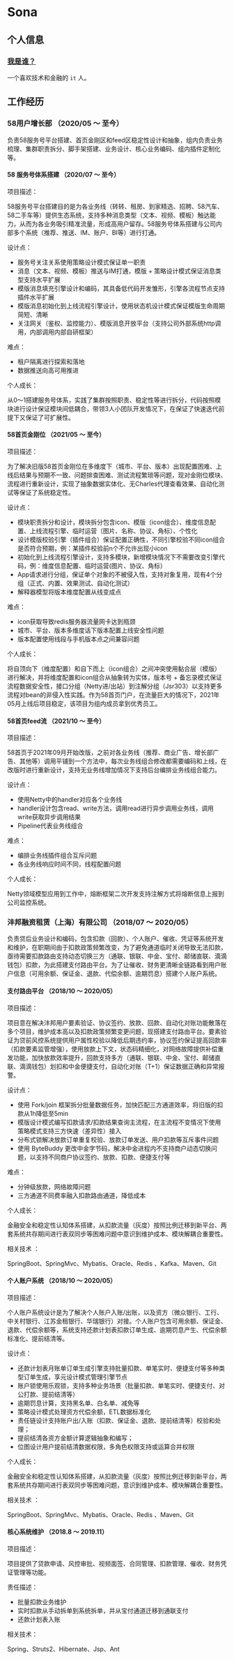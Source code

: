 # Sona

## 个人信息

### [我是谁？](./introduction/about-me.md#关于作者)

一个喜欢技术和金融的 `it` 人。

## 工作经历

### 58用户增长部    （2020/05 ～ 至今）

负责58服务号平台搭建、首页金刚区和feed区稳定性设计和抽象，组内负责业务梳理、集群职责拆分、脚手架搭建、业务设计、核心业务编码、组内插件定制化等。

#### 58 服务号体系搭建    （2020/07 ～ 至今）

项目描述：

58服务号平台搭建目的是为各业务线（转转、租房、到家精选、招聘、58汽车、58二手车等）提供生态系统，支持多种消息类型（文本、视频、模板）触达能力，从而为各业务吸引精准流量，形成高用户留存。58服务号体系搭建与公司内部多个系统（推荐、推送、IM、账户、BI等）进行打通。

设计点：

* 服务号关注关系使用策略设计模式保证单一职责
* 消息（文本、视频、模板）推送与IM打通，模版 + 策略设计模式保证消息类型支持水平扩展
* 模版消息填充引擎设计和编码，其具备低代码开发雏形，引擎各流程节点支持插件水平扩展
* 模版消息初始化到上线流程引擎设计，使用状态机设计模式保证模版生命周期简短、清晰
* 关注网关（鉴权、监控能力）、模版消息开放平台（支持公司外部系统http调用，内部调用内部自研框架）

难点：

* 租户隔离进行探索和落地
* 数据推送向高可用推进

个人成长：

从0～1搭建服务号体系，实践了集群按照职责、稳定性等进行拆分，代码按照模块进行设计保证模块间低耦合，带领3人小团队开发情况下，在保证了快速迭代前提下又保证了可扩展性。

#### 58首页金刚位    （2021/05 ～ 至今）

项目描述：

为了解决旧版58首页金刚位在多维度下（城市、平台、版本）出现配置困难、上线后结果与预期不一致、问题排查困难、测试流程繁琐等问题，现对金刚位模块、流程进行重新设计，实现了抽象数据实体化、无Charles代理查看效果、自动化测试等保证了系统稳定性。

设计点：

* 模块职责拆分和设计，模块拆分包含icon、模版（icon组合）、维度信息配置、上线流程引擎、临时运营（图片、名称、协议、角标）、个性化
* 设计模版校验引擎（插件组合）保证配置正确性，不同引擎校验不同icon组合是否符合预期，例：某插件校验前n个不允许出现小icon
* 初始化到上线流程引擎设计，支持多模块，新增模块情况下不需要改变引擎代码，例：维度信息配置、临时运营(图片、协议、角标）
* App请求进行分组，保证单个对象的不被侵入性，支持对象复用，现有4个分组（正式、内置、效果测试、自动化测试）
* 解释器模型将版本维度配置从线变成点

难点：

* icon获取导致redis服务器流量网卡达到瓶颈
* 城市、平台、版本多维度话下版本配置上线安全性问题
* 版本配置使用线段与手机版本点之间兼容问题

个人成长：

将自顶向下（维度配置）和自下而上（icon组合）之间冲突使用黏合层（模版）进行解决，并将维度配置和icon组合从抽象转为实体，版本号 + 备忘录模式保证流程数据安全性，接口分组（Netty进/出站）到注解分组（Jsr303）以支持更多流程对bean的非侵入性实践。作为58首页门户，在流量巨大的情况下，2021年05月上线后项目稳定，该项目为组内成员拿到优秀员工。

#### 58首页feed流    （2021/10 ～ 至今）

项目描述：

58首页于2021年09月开始改版，之前对各业务线（推荐、商业广告、增长部广告、其他等）调用平铺到一个方法中，每次业务线组合修改都需要编码和上线，在改版时进行重新设计，支持无业务线增加情况下支持后台编排业务线组合能力。

设计点：

* 使用Netty中的handler对应各个业务线
* handler设计包含read、write方法，调用read进行异步调用业务线，调用write获取异步调用结果
* Pipeline代表业务线组合

难点：

* 编排业务线插件组合互斥问题
* 各业务线响应时间不同，线程配置问题

个人成长：

Netty领域模型应用到工作中，熔断框架二次开发支持注解方式将熔断信息上报到公司监控系统。

### 沣邦融资租赁（上海）有限公司     （2018/07 ～ 2020/05）

负责贷后业务设计和编码，包含扣款（回款）、个人账户、催收、凭证等系统开发和维护，在职期间由于扣款政策频繁改变，为了避免通道临时关闭导致无法扣款，亟待需要扣款路由支持动态切换三方（通联、银联、中金、宝付、邮储直联、滴滴钱包）扣款，为此搭建支付路由平台。为了让催收、财务更清晰全链路看到用户账户信息（可用余额、保证金、退款、代偿余额、逾期罚息）搭建个人账户系统。

#### 支付路由平台    （2018/10 ～ 2020/05）

项目描述：

项目意在解决沣邦用户要素验证、协议签约、放款、回款、自动化对账功能散落在多个项目，维护成本高以及扣款政策频繁变更问题，现搭建支付路由平台。要素验证为贷前风控系统提供用户属性校验以降低后期违约率，协议签约保证提高回款率（扣款要素监管增强），使用放款上下文，状态码精细化，对网络故障提供补偿重发功能，加快放款效率提升，回款支持多方（通联、银联、中金、宝付、邮储直联、滴滴钱包）划扣和中金便捷支付，自动化对账（T+1）保证数据正确和异常报警。

设计点：

* 使用 Fork/join 框架拆分批量数据任务，加快匹配三方通道效率，将旧版的扣款从1h降低至5min
* 模版设计模式编写扣款请求/扣款结果查询主流程，在主流程不变情况下使用策略模式支持三方快速（差异性）接入
* 分布式锁解决放款订单重复校验、放款订单发送、用户扣款等互斥事件问题
* 使用 ByteBuddy 更改中金字节码，解决中金进程内不支持商户动态切换问题，以支持不同商户协议签约、放款、扣款、便捷支付等

难点：

* 分钟级放款，网络故障问题
* 三方通道不同费率融入扣款路由通道，降低成本

个人成长：

金融安全和稳定性认知体系搭建，从扣款流量（灰度）按照比例迁移到新平台、两套系统共存期间进行表双同步等困难问题中意识到维护成本、模块解耦合重要性。

相关技术 ：

SpringBoot、SpringMvc、Mybatis、Oracle、Redis 、Kafka、Maven、Git

#### 个人账户系统    （2018/10 ～ 2020/05）

项目描述：

个人账户系统设计是为了解决个人账户入账/出账，以及资方（微众银行、工行、中关村银行、江苏金租银行、华瑞银行）对接。个人账户包含可用余额、保证金、退款、代偿余额等，系统支持还款计划表扣款订单生成、逾期罚息产生、代偿余额标准化、提前结清等。

设计点：

* 还款计划表月账单订单生成引擎支持批量扣款、单笔实时、便捷支付等多种类型订单生成，享元设计模式管理引擎节点
* 账户锁使用乐观锁，支持多种业务场景（批量扣款、单笔实时、便捷支付、对公打款、提前结清等）
* 逾期罚息计算，支持黑名单、白名单、减免等
* 策略设计模式处理资方代偿余额，ETL数据标准化
* 责任链设计支持账户出/入账（扣款、保证金、退款、提前结清等）校验和处理；
* 提前结清各资方金额计算逻辑抽象和编写；
* 位图设计用户提前结清数据权限，多角色权限支持或运算合并权限

个人成长：

金融安全和稳定性认知体系搭建，从扣款流量（灰度）按照比例迁移到新平台，两套系统共存期间进行表双同步等困难问题，意识到维护成本、模块解耦合重要性。

相关技术 ：

SpringBoot、SpringMvc、Mybatis、Oracle、Redis 、Maven、Git

#### 核心系统维护    （2018.8 ～ 2019.11）

项目描述：

项目提供了贷款申请、风控审批、视频面签、合同管理、扣款管理、催收、财务凭证管理等功能。

责任描述：

* 批量扣款业务维护
* 实时扣款从手动拆单到系统拆单，并从宝付通道迁移到通联支付
* 还款计划表入账

相关技术：

Spring、Struts2、Hibernate、Jsp、Ant
